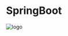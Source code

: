 # SpringBoot
![logo](https://encrypted-tbn0.gstatic.com/images?q=tbn:ANd9GcSLbfQ-ts7PyAJ9droZX5Jt7LmCIy1xAXLMgLF2rRs4hE0hASv7tw) 
